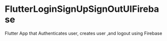 # FlutterLoginSignUpSignOutUIFirebase
Flutter App that Authenticates user, creates user ,and logout using Firebase
